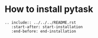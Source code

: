 # How to install pytask

```{eval-rst}
.. include:: ../../../README.rst
   :start-after: start-installation
   :end-before: end-installation
```
